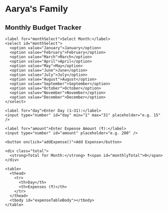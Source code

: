 <!DOCTYPE html>
<html lang="en">
<head>
  <meta charset="UTF-8" />
  <title>Aarya's Family - Monthly Budget Calculator</title>
  <style>
    body {
      font-family: Arial, sans-serif;
      margin: 0;
      padding: 40px;
      background-image: url('https://images.unsplash.com/photo-1600585154340-be6161a56a0c
');
      background-size: cover;
      background-repeat: no-repeat;
      background-attachment: fixed;
      background-position: center;
    }

    .container {
      max-width: 700px;
      margin: auto;
      padding: 20px;
      background: rgba(255, 255, 255, 0.9); /* Transparent white */
      border-radius: 10px;
      box-shadow: 0 0 15px rgba(0,0,0,0.2);
    }

    h1, h2 {
      text-align: center;
      color: #333;
    }

    label, select, input, button {
      display: block;
      width: 100%;
      margin: 10px 0;
      padding: 10px;
      font-size: 16px;
    }

    table {
      width: 100%;
      border-collapse: collapse;
      margin-top: 20px;
    }

    th, td {
      border: 1px solid #ccc;
      padding: 10px;
      text-align: center;
      background-color: #fff;
    }

    th {
      background-color: #f0f0f0;
    }

    .total {
      margin-top: 15px;
      font-size: 18px;
      text-align: right;
      color: #444;
    }

    button {
      background-color: #4CAF50;
      color: white;
      border: none;
      cursor: pointer;
    }

    button:hover {
      background-color: #45a049;
    }
  </style>
</head>
<body>
  <div class="container">
    <h1>Aarya's Family</h1>
    <h2>Monthly Budget Tracker</h2>

    <label for="monthSelect">Select Month:</label>
    <select id="monthSelect">
      <option value="January">January</option>
      <option value="February">February</option>
      <option value="March">March</option>
      <option value="April">April</option>
      <option value="May">May</option>
      <option value="June">June</option>
      <option value="July">July</option>
      <option value="August">August</option>
      <option value="September">September</option>
      <option value="October">October</option>
      <option value="November">November</option>
      <option value="December">December</option>
    </select>

    <label for="day">Enter Day (1–31):</label>
    <input type="number" id="day" min="1" max="31" placeholder="e.g. 15" />

    <label for="amount">Enter Expense Amount (₹):</label>
    <input type="number" id="amount" placeholder="e.g. 200" />

    <button onclick="addExpense()">Add Expense</button>

    <div class="total">
      <strong>Total for Month:</strong> ₹<span id="monthlyTotal">0</span>
    </div>

    <table>
      <thead>
        <tr>
          <th>Day</th>
          <th>Expenses (₹)</th>
        </tr>
      </thead>
      <tbody id="expenseTableBody"></tbody>
    </table>
  </div>

  <script>
    let data = {};

    // Load saved data from localStorage
    function loadData() {
      const savedData = localStorage.getItem("budgetData");
      if (savedData) {
        data = JSON.parse(savedData);
      }
    }

    function saveData() {
      localStorage.setItem("budgetData", JSON.stringify(data));
    }

    function addExpense() {
      const month = document.getElementById('monthSelect').value;
      const day = document.getElementById('day').value;
      const amount = parseFloat(document.getElementById('amount').value);

      if (!day || isNaN(amount) || amount <= 0) {
        alert("Please enter a valid day and amount.");
        return;
      }

      if (!data[month]) data[month] = {};
      if (!data[month][day]) data[month][day] = 0;

      data[month][day] += amount;

      // Clear inputs
      document.getElementById('amount').value = '';
      document.getElementById('day').value = '';

      saveData();
      updateTable();
    }

    function updateTable() {
      const month = document.getElementById('monthSelect').value;
      const tbody = document.getElementById('expenseTableBody');
      tbody.innerHTML = '';

      let total = 0;
      if (data[month]) {
        const days = Object.keys(data[month]).sort((a, b) => a - b);
        days.forEach(day => {
          const amount = data[month][day];
          total += amount;
          const row = `<tr><td>${day}</td><td>₹${amount.toFixed(2)}</td></tr>`;
          tbody.innerHTML += row;
        });
      }

      document.getElementById('monthlyTotal').textContent = total.toFixed(2);
    }

    document.getElementById('monthSelect').addEventListener('change', updateTable);

    // Initialize on page load
    loadData();
    updateTable();
  </script>
</body>
</html>
